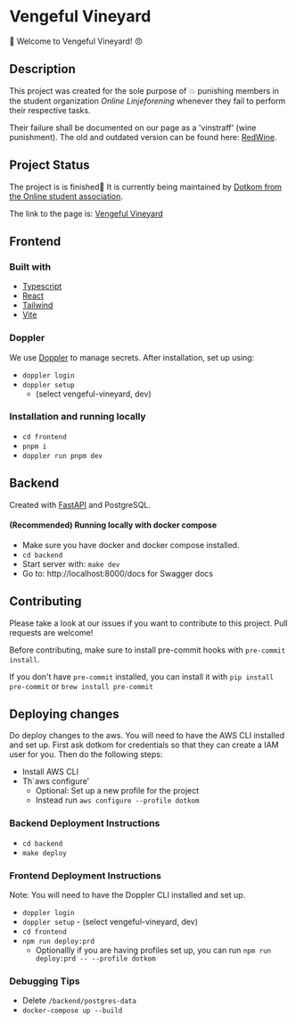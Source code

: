 # Vengeful Vineyard

:wine_glass: Welcome to Vengeful Vineyard! :angry:

## Description

This project was created for the sole purpose of :boom: punishing members in the
student organization <i>Online Linjeforening</i> whenever they fail to perform
their respective tasks.

Their failure shall be documented on our page as a 'vinstraff' (wine punishment).
The old and outdated version can be found here: [RedWine](https://online.ntnu.no/redwine/).

## Project Status

The project is is finished🎉
It is currently being maintained by [Dotkom from the Online student association](https://online.ntnu.no/).

The link to the page is: [Vengeful Vineyard](https://vinstraff.no/)

## Frontend

### Built with

- [Typescript](https://www.typescriptlang.org/)
- [React](https://reactjs.org/)
- [Tailwind](https://tailwindcss.com/)
- [Vite](https://vitejs.dev/)

### Doppler

We use [Doppler](https://docs.doppler.com) to manage secrets. After installation, set up using:

- `doppler login`
- `doppler setup`
  - (select vengeful-vineyard, dev)

### Installation and running locally

- `cd frontend`
- `pnpm i`
- `doppler run pnpm dev`

## Backend

Created with [FastAPI](https://fastapi.tiangolo.com) and PostgreSQL.

#### (Recommended) Running locally with docker compose

- Make sure you have docker and docker compose installed.
- `cd backend`
- Start server with: `make dev`
- Go to: http://localhost:8000/docs for Swagger docs

## Contributing

Please take a look at our issues if you want to contribute to this project. Pull requests are welcome!

Before contributing, make sure to install pre-commit hooks with `pre-commit install`.

If you don't have `pre-commit` installed, you can install it with `pip install pre-commit` or `brew install pre-commit`

## Deploying changes

Do deploy changes to the aws. You will need to have the AWS CLI installed and set up.
First ask dotkom for credentials so that they can create a IAM user for you. Then do the following steps:

- Install AWS CLI
- Th`aws configure'
  - Optional: Set up a new profile for the project
  - Instead run `aws configure --profile dotkom`

### Backend Deployment Instructions

- `cd backend`
- `make deploy`

### Frontend Deployment Instructions
Note: You will need to have the Doppler CLI installed and set up.

- `doppler login`
- `doppler setup` - (select vengeful-vineyard, dev)
- `cd frontend`
- `npm run deploy:prd`
  - Optionallly if you are having profiles set up, you can run `npm run deploy:prd -- --profile dotkom`

### Debugging Tips

- Delete `/backend/postgres-data`
- `docker-compose up --build`
